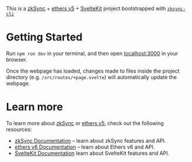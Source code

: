 This is a [zkSync](https://zksync.io) + [ethers v5](https://docs.ethers.org/v5/) + [SvelteKit](https://kit.svelte.dev/) project bootstrapped with [`zksync-cli`](https://github.com/matter-labs/zksync-cli)

# Getting Started

Run `npm run dev` in your terminal, and then open [localhost:3000](http://localhost:3000) in your browser.

Once the webpage has loaded, changes made to files inside the project directory (e.g. `/src/routes/+page.svelte`) will automatically update the webpage.

# Learn more

To learn more about [zkSync](https://zksync.io) or [ethers v5](https://docs.ethers.org/v5/), check out the following resources:

- [zkSync Documentation](https://era.zksync.io/docs/dev) – learn about zkSync features and API.
- [ethers v6 Documentation](https://docs.ethers.org/v5/) – learn about Ethers v6 and API.
- [SvelteKit Documentation](https://kit.svelte.dev/docs/introduction) learn about SvelteKit features and API.
